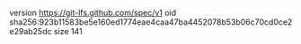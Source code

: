 version https://git-lfs.github.com/spec/v1
oid sha256:923b11583be5e160ed1774eae4caa47ba4452078b53b06c70cd0ce2e29ab25dc
size 141
